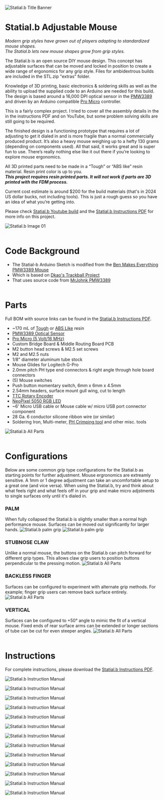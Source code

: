 ![Statial.b Title Banner](img/banner.png)

# Statial.b Adjustable Mouse
_Modern grip styles have grown out of players adapting to standardized mouse shapes.<br/>
The Statial.b lets new mouse shapes grow from grip styles._

The Statial.b is an open source DIY mouse design. This concept has adjustable surfaces that can be moved and locked in position to create a wide range of ergonomics for any grip style. Files for ambidextrous builds are included in the STL.zip "extras" folder.

Knowledge of 3D printing, basic electronics & soldering skills as well as the ability to upload the supplied code to an Arduino are needed for this build. The design is based around a 16,000 DPI optical sensor in the [PMW3389](https://www.tindie.com/products/citizenjoe/pmw3389-motion-sensor/) and driven by an Arduino compatible [Pro Micro](https://deskthority.net/wiki/Arduino_Pro_Micro) controller.

This is a fairly complex project. I tried to cover all the assembly details in the in the instructions PDF and on YouTube, but some problem solving skills are still going to be required.

The finished design is a functioning prototype that requires a lot of adjusting to get it dialed in and is more fragile than a normal commercially produced product. It’s also a heavy mouse weighing up to a hefty 130 grams (depending on components used). All that said, it works great and is super fun to use. There’s really nothing else like it out there if you’re looking to explore mouse ergonomics.

All 3D printed parts need to be made in a “Tough” or “ABS like” resin material. Resin print color is up to you.<br/> ***This project requires resin printed parts. 
It will not work if parts are 3D printed with the FDM process.***

Current cost estimate is around $200 for the build materials (that's in 2024 US dollar bucks, not including tools). This is just a rough guess so you have an idea of what you’re getting into.

Please check [Statial.b Youtube build](youtube) and the [Statial.b Instructions PDF](statial-b_instructions_v01-00.pdf) for more info on this project.

![Statial.b Image 01](img/orthos.png)
<br/><br/>

# Code Background
* The Statial-b Arduino Sketch is modified from the [Ben Makes Everything PMW3389 Mouse](https://github.com/BenMakesEverything/PMW3389_Mouse)
* Which is based on [Dkao's Trackball Project](https://github.com/dkao/Kensington_Expert_Mouse_PMW3389_Arduino)
* That uses source code from [MrJohnk PMW3389](https://github.com/mrjohnk/PMW3389DM)
<br/><br/>

# Parts
Full BOM with source links can be found in the [Statial.b Instructions PDF](statial-b_instructions_v01-00.pdf).

* ~170 mL of [Tough](https://formlabs.com/store/materials/tough-2000-resin/) or [ABS Like](https://store.anycubic.com/products/abs-like-resin-pro-2) resin
* [PMW3389 Optical Sensor](https://www.tindie.com/products/citizenjoe/pmw3389-motion-sensor/)
* [Pro Micro (5 Volt/16 MHz)](https://deskthority.net/wiki/Arduino_Pro_Micro)
* Custom Bridge Board & Middle Routing Board PCB
* M2 button head screws & M2.5 set screws
* M2 and M2.5 nuts
* 1/8" diameter aluminum tube stock
* Mouse Glides for Logitech G-Pro
* 2.0mm pitch PH type end connectors & right angle through hole board connectors
* (5) Mouse switches
* Push button momentary switch, 6mm x 6mm x 4.5mm
* 2.54mm headers, surface mount gull wing, cut to length
* [TTC Rotary Encoder](https://a.co/d/5zIg8kU)
* [NeoPixel 5050 RGB LED](https://www.adafruit.com/product/1655)
* ~6' Micro USB cable or Mouse cable w/ micro USB port connector component 
* 28 Ga. 6 conductor silicone ribbon wire (or similar)
* Soldering Iron, Multi-meter, [PH Crimping tool](https://a.co/d/hdylA0W) and other misc. tools

![Statial.b All Parts](img/statial-b_allparts.JPG)
<br/><br/>

# Configurations
Below are some common grip type configurations for the Statial.b as starting points for further adjustment. Mouse ergronomics are extreamly sensitive. A 1mm or 1 degree adjustment can take an uncomfortable setup to a great one (and vice versa). When using the Statial.b, try and think about what feels right and what feels off in your grip and make micro adjstments to single surfaces only until it's dialed in. 

### PALM
When fully collapsed the Statial.b is slightly smaller than a normal high performance mouse. Surfaces can be moved out significantly for larger hands.
![Statial.b palm grip](img/grip_palm-02.png)
![Statial.b palm grip](img/grip_palm-01.png)

### STUBNOSE CLAW
Unlike a normal mouse, the buttons on the Statial.b can pitch forward for different grip types. This allows claw grip users to position buttons perpendicular to the pressing motion.
![Statial.b All Parts](img/statial-b_allparts.JPG)

### BACKLESS FINGER
Surfaces can be configured to experiment with alternate grip methods. For example; finger grip users can remove back surface entirely.
![Statial.b All Parts](img/statial-b_allparts.JPG)

### VERTICAL
Surfaces can be configured to +50° angle to mimic the fit of a vertical mouse. Fixed ends of rear surface arms can be extended or longer sections of tube can be cut for even steeper angles. 
![Statial.b All Parts](img/statial-b_allparts.JPG)
<br/><br/>

# Instructions
For complete instructions, please download the [Statial.b Instructions PDF](https://github.com/PyottDesign/Statial-b/statial-b_instructions_v01-00.pdf).

![Statial.b Instruction Manual](img/statial-b_inst_05.png)

![Statial.b Instruction Manual](img/statial-b_inst_07.png)

![Statial.b Instruction Manual](img/statial-b_inst_08.png)

![Statial.b Instruction Manual](img/statial-b_inst_10.png)

![Statial.b Instruction Manual](img/statial-b_inst_12.png)

![Statial.b Instruction Manual](img/statial-b_inst_13.png)

![Statial.b Instruction Manual](img/statial-b_inst_14.png)

![Statial.b Instruction Manual](img/statial-b_inst_15.png)

![Statial.b Instruction Manual](img/statial-b_inst_16.png)

![Statial.b Instruction Manual](img/statial-b_inst_17.png)

![Statial.b Instruction Manual](img/statial-b_inst_18.png)

![Statial.b Instruction Manual](img/statial-b_inst_21.png)

![Statial.b Instruction Manual](img/statial-b_inst_22.png)